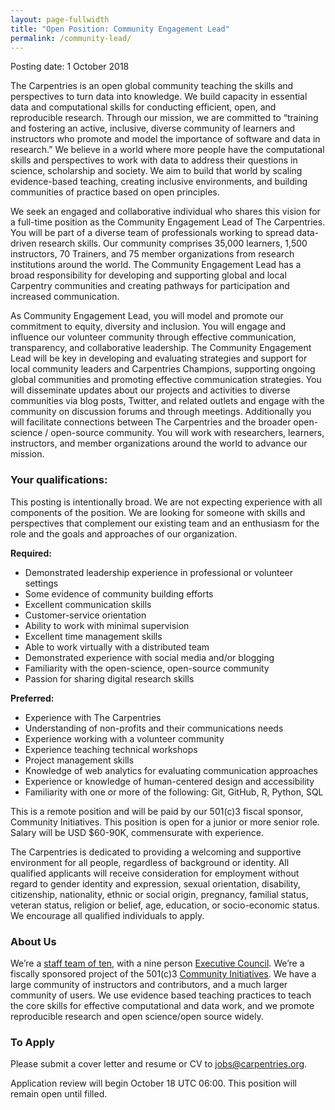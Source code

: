 ```yaml
---
layout: page-fullwidth
title: "Open Position: Community Engagement Lead"
permalink: /community-lead/
---
```


Posting date: 1 October 2018

The Carpentries is an open global community teaching the skills and perspectives to turn data into knowledge. We build capacity in essential data and computational skills for conducting efficient, open, and reproducible research. Through our mission, we are committed to “training and fostering an active, inclusive, diverse community of learners and instructors who promote and model the importance of software and data in research.” We believe in a world where more people have the computational skills and perspectives to work with data to address their questions in science, scholarship and society. We aim to build that world by scaling evidence-based teaching, creating inclusive environments, and building communities of practice based on open principles. 

We seek an engaged and collaborative individual who shares this vision for a full-time position as the Community Engagement Lead of The Carpentries. You will be part of a diverse team of professionals working to spread data-driven research skills. Our community comprises 35,000 learners, 1,500 instructors, 70 Trainers, and 75 member organizations from research institutions around the world. The Community Engagement Lead has a broad responsibility for developing and supporting global and local Carpentry communities and creating pathways for participation and increased communication.

As Community Engagement Lead, you will model and promote our commitment to equity, diversity and inclusion. You will engage and influence our volunteer community through effective communication, transparency, and collaborative leadership. The Community Engagement Lead will be key in developing and evaluating strategies and support for local community leaders and Carpentries Champions, supporting ongoing global communities and promoting effective communication strategies. You will disseminate updates about our projects and activities to diverse communities via blog posts, Twitter, and related outlets and engage with the community on discussion forums and through meetings. Additionally you will facilitate connections between The Carpentries and the broader open-science / open-source community. You will work with researchers, learners, instructors, and member organizations around the world to advance our mission.

### Your qualifications:

This posting is intentionally broad. We are not expecting experience with all components of the position. We are looking for someone with skills and perspectives that complement our existing team and an enthusiasm for the role and the goals and approaches of our organization.

**Required:**

- Demonstrated leadership experience in professional or volunteer settings
- Some evidence of community building efforts
- Excellent communication skills
- Customer-service orientation
- Ability to work with minimal supervision
- Excellent time management skills
- Able to work virtually with a distributed team
- Demonstrated experience with social media and/or blogging
- Familiarity with the open-science, open-source community
- Passion for sharing digital research skills

**Preferred:**

- Experience with The Carpentries
- Understanding of non-profits and their communications needs
- Experience working with a volunteer community
- Experience teaching technical workshops
- Project management skills
- Knowledge of web analytics for evaluating communication approaches
- Experience or knowledge of human-centered design and accessibility
- Familiarity with one or more of the following: Git, GitHub, R, Python, SQL

This is a remote position and will be paid by our 501(c)3 fiscal sponsor, Community Initiatives. This position is open for a 
junior or more senior role. Salary will be USD $60-90K, commensurate with experience. 

The Carpentries is dedicated to providing a welcoming and supportive environment for all people, regardless of background or identity. All qualified applicants will receive consideration for employment without regard to gender identity and expression, sexual orientation, disability, citizenship, nationality, ethnic or social origin, pregnancy, familial status, veteran status, religion or belief, age, education, or socio-economic status. We encourage all qualified individuals to apply. 
 
### About Us 

We’re a [staff team of ten](https://carpentries.org/team/), with a nine person [Executive Council](https://carpentries.org/governance/). We’re a fiscally sponsored project of the 501(c)3 [Community Initiatives](http://communityin.org). We have a large community of instructors and contributors, and a much larger community of users. We use evidence based teaching practices to teach the core skills for effective computational and data work, and we promote reproducible research and open science/open source widely.
 
### To Apply
 
Please submit a cover letter and resume or CV to [jobs@carpentries.org](mailto:jobs@carpentries.org).
 
Application review will begin October 18 UTC 06:00. This position will remain open until filled.
